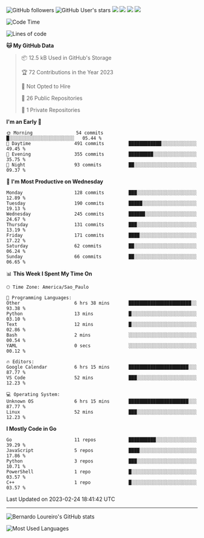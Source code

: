 ![GitHub followers](https://img.shields.io/github/followers/bernardolm?style=for-the-badge&label=GitHub%20followers) ![GitHub User's stars](https://img.shields.io/github/stars/bernardolm?style=for-the-badge&label=GitHub%20User's%20stars) [![](https://img.shields.io/static/v1?logo=linkedin&label=LinkedIn&message=bernardolm&color=0A66C2&style=for-the-badge)](https://www.linkedin.com/in/bernardolm) [![](https://img.shields.io/static/v1?logo=lastdotfm&label=last.fm&message=bernardolm&color=D51007&style=for-the-badge)](https://www.last.fm/user/bernardolm) [![](https://img.shields.io/static/v1?logo=spotify&label=spotify&message=bernardolou&color=1ED760&style=for-the-badge)](https://open.spotify.com/user/bernardolou) [![](https://img.shields.io/static/v1?logo=awesomelists&label=My%20awesome%20stars&message=⭐⭐⭐&color=FC60A8&style=for-the-badge)](https://github.com/bernardolm/awesome-stars)

<!--START_SECTION:waka-->
![Code Time](http://img.shields.io/badge/Code%20Time-2%2C166%20hrs%2037%20mins-blue)

![Lines of code](https://img.shields.io/badge/From%20Hello%20World%20I%27ve%20Written-2.8%20million%20lines%20of%20code-blue)

**🐱 My GitHub Data** 

> 📦 12.5 kB Used in GitHub's Storage 
 > 
> 🏆 72 Contributions in the Year 2023
 > 
> 🚫 Not Opted to Hire
 > 
> 📜 26 Public Repositories 
 > 
> 🔑 1 Private Repositories 
 > 
**I'm an Early 🐤** 

```text
🌞 Morning                54 commits          █░░░░░░░░░░░░░░░░░░░░░░░░   05.44 % 
🌆 Daytime                491 commits         ████████████░░░░░░░░░░░░░   49.45 % 
🌃 Evening                355 commits         █████████░░░░░░░░░░░░░░░░   35.75 % 
🌙 Night                  93 commits          ██░░░░░░░░░░░░░░░░░░░░░░░   09.37 % 
```
📅 **I'm Most Productive on Wednesday** 

```text
Monday                   128 commits         ███░░░░░░░░░░░░░░░░░░░░░░   12.89 % 
Tuesday                  190 commits         █████░░░░░░░░░░░░░░░░░░░░   19.13 % 
Wednesday                245 commits         ██████░░░░░░░░░░░░░░░░░░░   24.67 % 
Thursday                 131 commits         ███░░░░░░░░░░░░░░░░░░░░░░   13.19 % 
Friday                   171 commits         ████░░░░░░░░░░░░░░░░░░░░░   17.22 % 
Saturday                 62 commits          ██░░░░░░░░░░░░░░░░░░░░░░░   06.24 % 
Sunday                   66 commits          ██░░░░░░░░░░░░░░░░░░░░░░░   06.65 % 
```


📊 **This Week I Spent My Time On** 

```text
🕑︎ Time Zone: America/Sao_Paulo

💬 Programming Languages: 
Other                    6 hrs 38 mins       ███████████████████████░░   93.38 % 
Python                   13 mins             █░░░░░░░░░░░░░░░░░░░░░░░░   03.10 % 
Text                     12 mins             █░░░░░░░░░░░░░░░░░░░░░░░░   02.86 % 
Bash                     2 mins              ░░░░░░░░░░░░░░░░░░░░░░░░░   00.54 % 
YAML                     0 secs              ░░░░░░░░░░░░░░░░░░░░░░░░░   00.12 % 

🔥 Editors: 
Google Calendar          6 hrs 15 mins       ██████████████████████░░░   87.77 % 
VS Code                  52 mins             ███░░░░░░░░░░░░░░░░░░░░░░   12.23 % 

💻 Operating System: 
Unknown OS               6 hrs 15 mins       ██████████████████████░░░   87.77 % 
Linux                    52 mins             ███░░░░░░░░░░░░░░░░░░░░░░   12.23 % 
```

**I Mostly Code in Go** 

```text
Go                       11 repos            ██████████░░░░░░░░░░░░░░░   39.29 % 
JavaScript               5 repos             ████░░░░░░░░░░░░░░░░░░░░░   17.86 % 
Python                   3 repos             ███░░░░░░░░░░░░░░░░░░░░░░   10.71 % 
PowerShell               1 repo              █░░░░░░░░░░░░░░░░░░░░░░░░   03.57 % 
C++                      1 repo              █░░░░░░░░░░░░░░░░░░░░░░░░   03.57 % 
```




 Last Updated on 2023-02-24 18:41:42 UTC
<!--END_SECTION:waka-->

---

![Bernardo Loureiro's GitHub stats](https://github-readme-stats.vercel.app/api?username=bernardolm&count_private=true&show_icons=true&theme=nightowl&include_all_commits=true)

![Most Used Languages](https://github-readme-stats.vercel.app/api/top-langs/?username=bernardolm&theme=nightowl&langs_count=99)
